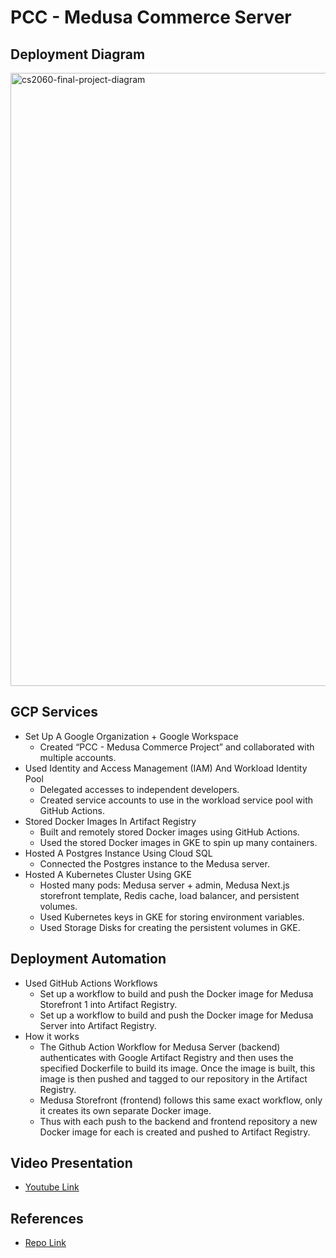 # PCC - Medusa Commerce Server

## Deployment Diagram
<img width="981" alt="cs2060-final-project-diagram" src="https://github.com/Pitt-Cloud-Computing/.github/assets/57918989/45f9469e-5a8b-4c5e-b4ff-9c04e7f9c947">

## GCP Services
- Set Up A Google Organization + Google Workspace
  - Created “PCC - Medusa Commerce Project” and collaborated with multiple accounts.
- Used Identity and Access Management (IAM) And Workload Identity Pool
  - Delegated accesses to independent developers.
  - Created service accounts to use in the workload service pool with GitHub Actions.
- Stored Docker Images In Artifact Registry
  - Built and remotely stored Docker images using GitHub Actions.
  - Used the stored Docker images in GKE to spin up many containers.
- Hosted A Postgres Instance Using Cloud SQL
  - Connected the Postgres instance to the Medusa server.
- Hosted A Kubernetes Cluster Using GKE
  - Hosted many pods: Medusa server + admin, Medusa Next.js storefront template, Redis cache, load balancer, and persistent volumes.
  - Used Kubernetes keys in GKE for storing environment variables.
  - Used Storage Disks for creating the persistent volumes in GKE.
 
## Deployment Automation
- Used GitHub Actions Workflows
  - Set up a workflow to build and push the Docker image for Medusa Storefront 1 into Artifact Registry.
  - Set up a workflow to build and push the Docker image for Medusa Server into Artifact Registry.
- How it works
  - The Github Action Workflow for Medusa Server (backend) authenticates with Google Artifact Registry and then uses the specified Dockerfile to build its image. Once the image is built, this image is then pushed and tagged to our repository in the Artifact Registry.
  - Medusa Storefront (frontend) follows this same exact workflow, only it creates its own separate Docker image.
  - Thus with each push to the backend and frontend repository a new Docker image for each is created and pushed to Artifact Registry.

## Video Presentation
- [Youtube Link](https://youtu.be/ptAaDbbii5E)

## References
- [Repo Link](https://github.com/Pitt-Cloud-Computing/pcc-docs)
